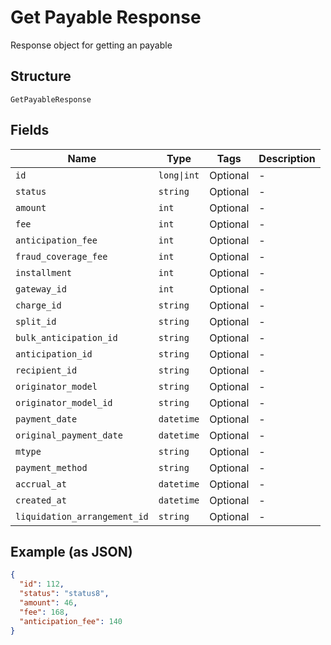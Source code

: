 
# Get Payable Response

Response object for getting an payable

## Structure

`GetPayableResponse`

## Fields

| Name | Type | Tags | Description |
|  --- | --- | --- | --- |
| `id` | `long\|int` | Optional | - |
| `status` | `string` | Optional | - |
| `amount` | `int` | Optional | - |
| `fee` | `int` | Optional | - |
| `anticipation_fee` | `int` | Optional | - |
| `fraud_coverage_fee` | `int` | Optional | - |
| `installment` | `int` | Optional | - |
| `gateway_id` | `int` | Optional | - |
| `charge_id` | `string` | Optional | - |
| `split_id` | `string` | Optional | - |
| `bulk_anticipation_id` | `string` | Optional | - |
| `anticipation_id` | `string` | Optional | - |
| `recipient_id` | `string` | Optional | - |
| `originator_model` | `string` | Optional | - |
| `originator_model_id` | `string` | Optional | - |
| `payment_date` | `datetime` | Optional | - |
| `original_payment_date` | `datetime` | Optional | - |
| `mtype` | `string` | Optional | - |
| `payment_method` | `string` | Optional | - |
| `accrual_at` | `datetime` | Optional | - |
| `created_at` | `datetime` | Optional | - |
| `liquidation_arrangement_id` | `string` | Optional | - |

## Example (as JSON)

```json
{
  "id": 112,
  "status": "status8",
  "amount": 46,
  "fee": 168,
  "anticipation_fee": 140
}
```

